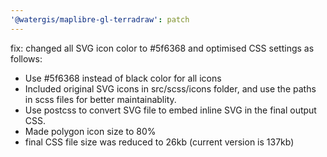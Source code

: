 ```yaml
---
'@watergis/maplibre-gl-terradraw': patch
---
```


fix: changed all SVG icon color to #5f6368 and optimised CSS settings as follows:

- Use #5f6368 instead of black color for all icons
- Included original SVG icons in src/scss/icons folder, and use the paths in scss files for better maintainablity.
- Use postcss to convert SVG file to embed inline SVG in the final output CSS.
- Made polygon icon size to 80%
- final CSS file size was reduced to 26kb (current version is 137kb)
